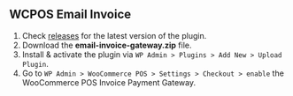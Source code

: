## WCPOS Email Invoice

1. Check [releases](https://github.com/wcpos/email-invoice-gateway/releases) for the latest version of the plugin.
2. Download the **email-invoice-gateway.zip** file.
3. Install & activate the plugin via `WP Admin > Plugins > Add New > Upload Plugin`.
4. Go to `WP Admin > WooCommerce POS > Settings > Checkout > enable` the WooCommerce POS Invoice Payment Gateway.
